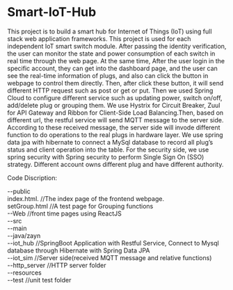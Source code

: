 # Smart-IoT-Hub
This project is to build a smart hub for Internet of Things (IoT) using full stack web application frameworks. This project is used for each independent IoT smart switch module. After passing the identity verification, the user can monitor the state and power consumption of each switch in real time through the web page. At the same time, After the user login in the specific account, they can get into the dashboard page, and the user can see the real-time information of plugs, and also can click the button in webpage to control them directly.  Then, after click these button, it will send different HTTP request such as post or get or put. Then we used Spring Cloud to configure different service such as updating power, switch on/off, add/delete plug or grouping them. We use Hystrix for Circuit Breaker, Zuul for API Gateway and Ribbon for Client-Side Load Balancing.Then, based on different url, the restful service will send MQTT message to the server side. According to these received message, the server side will invode different function to do operations to the real plugs in hardware layer. 
We use spring data jpa with hibernate to connect a MySql database to record all plug’s status and client operation into the table.
For the security side, we use spring security with Spring security to perform Single Sign On (SSO) strategy. Different account owns different plug and have different authority.

Code Discription:

--public      
   index.html.               //The index page of the frontend webpage.  
   setGroup.html             //A test page for Grouping functions  
   --Web                     //front time pages using ReactJS  
--src  
  --main  
      --java/zayn  
          --iot_hub          //SpringBoot Application with Restful Service, Connect to Mysql database through Hibernate with Spring Data JPA  
          --iot_sim          //Server side(received MQTT message and relative functions)  
              --http_server  //HTTP server folder  
      --resources  
  --test                     //unit test folder  
